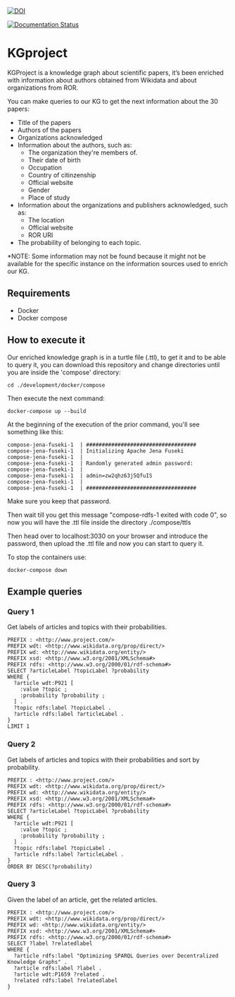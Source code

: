 [![DOI](https://zenodo.org/badge/596545346.svg)](https://zenodo.org/badge/latestdoi/596545346)

[![Documentation Status](https://readthedocs.org/projects/kgproject/badge/?version=latest)](https://kgproject.readthedocs.io/en/latest/?badge=latest)

# KGproject

KGProject is a knowledge graph about scientific papers, it’s been enriched with
information about authors obtained from Wikidata and about organizations
from ROR.

You can make queries to our KG to get the next information about the 30 papers:
- Title of the papers
- Authors of the papers
- Organizations acknowledged
- Information about the authors, such as:
   - The organization they're members of.
   - Their date of birth
   - Occupation
   - Country of citinzenship
   - Official website
   - Gender
   - Place of study
- Information about the organizations and publishers acknowledged, such as:
   - The location
   - Official website 
   - ROR URI 
- The probability of belonging to each topic.

*NOTE: Some information may not be found because it might not be available for the specific instance on the information sources used to enrich our KG.

## Requirements

- Docker
- Docker compose

## How to execute it
Our enriched knowledge graph is in a turtle file (.ttl), to get it and to be able to query it, you can download this repository and change directories until you are inside the 'compose' directory:

```
cd ./development/docker/compose
```
Then execute the next command:
```
docker-compose up --build
```
At the beginning of the execution of the prior command, you'll see something like this:
```
compose-jena-fuseki-1  | ###################################
compose-jena-fuseki-1  | Initializing Apache Jena Fuseki
compose-jena-fuseki-1  | 
compose-jena-fuseki-1  | Randomly generated admin password:
compose-jena-fuseki-1  | 
compose-jena-fuseki-1  | admin=zw2qhz63j5QfuIS
compose-jena-fuseki-1  | 
compose-jena-fuseki-1  | ###################################
```
Make sure you keep that password.

Then wait till you get this message "compose-rdfs-1 exited with code 0", so now you will have the .ttl file inside the directory ./compose/ttls

Then head over to localhost:3030 on your browser and introduce the password, then upload the .ttl file and now you can start to query it.

To stop the containers use:
```
docker-compose down
```

## Example queries

### Query 1

Get labels of articles and topics with their probabilities.

```sparql
PREFIX : <http://www.project.com/>
PREFIX wdt: <http://www.wikidata.org/prop/direct/>
PREFIX wd: <http://www.wikidata.org/entity/>
PREFIX xsd: <http://www.w3.org/2001/XMLSchema#>
PREFIX rdfs: <http://www.w3.org/2000/01/rdf-schema#>
SELECT ?articleLabel ?topicLabel ?probability
WHERE {
  ?article wdt:P921 [
    :value ?topic ;
  	:probability ?probability ;
  ] .
  ?topic rdfs:label ?topicLabel .
  ?article rdfs:label ?articleLabel .
}
LIMIT 1
```

### Query 2

Get labels of articles and topics with their probabilities and sort by probability.

```sparql
PREFIX : <http://www.project.com/>
PREFIX wdt: <http://www.wikidata.org/prop/direct/>
PREFIX wd: <http://www.wikidata.org/entity/>
PREFIX xsd: <http://www.w3.org/2001/XMLSchema#>
PREFIX rdfs: <http://www.w3.org/2000/01/rdf-schema#>
SELECT ?articleLabel ?topicLabel ?probability
WHERE {
  ?article wdt:P921 [
    :value ?topic ;
  	:probability ?probability ;
  ] .
  ?topic rdfs:label ?topicLabel .
  ?article rdfs:label ?articleLabel .
}
ORDER BY DESC(?probability)
```

### Query 3

Given the label of an article, get the related articles.

```sparql
PREFIX : <http://www.project.com/>
PREFIX wdt: <http://www.wikidata.org/prop/direct/>
PREFIX wd: <http://www.wikidata.org/entity/>
PREFIX xsd: <http://www.w3.org/2001/XMLSchema#>
PREFIX rdfs: <http://www.w3.org/2000/01/rdf-schema#>
SELECT ?label ?relatedlabel
WHERE {
  ?article rdfs:label "Optimizing SPARQL Queries over Decentralized Knowledge Graphs" .
  ?article rdfs:label ?label .
  ?article wdt:P1659 ?related .
  ?related rdfs:label ?relatedlabel
}
```